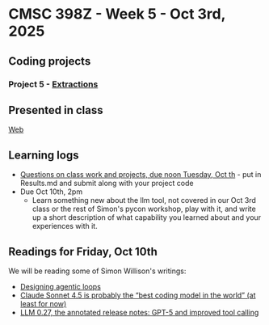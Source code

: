 # CMSC 398Z - Week 5 - Oct 3rd, 2025

## Coding projects

### Project 5 - [Extractions](extractions)

## Presented in class

[Web](https://www.cs.umd.edu/class/fall2025/cmsc398z/week/week05)

## Learning logs

* [Questions on class work and projects, due noon
Tuesday, Oct th](extractions/Results.md) - put in Results.md
and submit along with your project code
* Due Oct 10th, 2pm
  * Learn something new about the llm tool, not covered in our Oct 3rd class or the rest of Simon's pycon workshop, play with it, and write up a short description of what capability you learned about and your experiences with it. 

## Readings for Friday, Oct 10th

We will be reading some of Simon Willison's writings:
* [Designing agentic loops](https://simonwillison.net/2025/Sep/30/designing-agentic-loops/)
* [Claude Sonnet 4.5 is probably the “best coding model in the world” (at least for now)](https://simonwillison.net/2025/Sep/29/claude-sonnet-4-5/)
* [LLM 0.27, the annotated release notes: GPT-5 and improved tool calling](https://simonwillison.net/2025/Aug/11/llm-027/)
